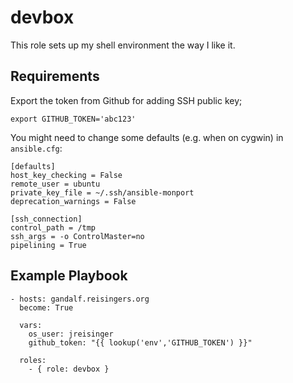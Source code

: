 devbox
======

This role sets up my shell environment the way I like it.

Requirements
------------

Export the token from Github for adding SSH public key;

    export GITHUB_TOKEN='abc123'

You might need to change some defaults (e.g. when on cygwin) in `ansible.cfg`:

    [defaults]
    host_key_checking = False
    remote_user = ubuntu
    private_key_file = ~/.ssh/ansible-monport
    deprecation_warnings = False

    [ssh_connection]
    control_path = /tmp
    ssh_args = -o ControlMaster=no
    pipelining = True

Example Playbook
----------------

    - hosts: gandalf.reisingers.org
      become: True

      vars:
        os_user: jreisinger
        github_token: "{{ lookup('env','GITHUB_TOKEN') }}"

      roles:
        - { role: devbox }
